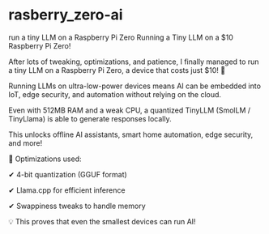 # rasberry_zero-ai
 run a tiny LLM on a Raspberry Pi Zero
Running a Tiny LLM on a $10 Raspberry Pi Zero!

After lots of tweaking, optimizations, and patience, I finally managed to run a tiny LLM on a Raspberry Pi Zero, a device that costs just $10! 🎉

Running LLMs on ultra-low-power devices means AI can be embedded into IoT, edge security, and automation without relying on the cloud.

Even with 512MB RAM and a weak CPU, a quantized TinyLLM (SmolLM / TinyLlama) is able to generate responses locally.

This unlocks offline AI assistants, smart home automation, edge security, and more!

🔧 Optimizations used:

✔ 4-bit quantization (GGUF format)

✔ Llama.cpp for efficient inference

✔ Swappiness tweaks to handle memory

💡 This proves that even the smallest devices can run AI!
